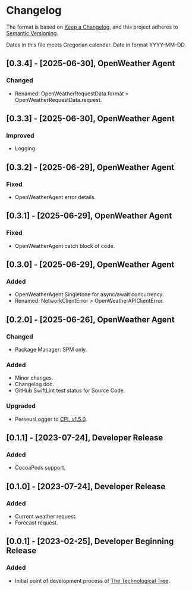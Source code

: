 # Changelog

The format is based on [Keep a Changelog](https://keepachangelog.com/en/1.1.0/),
and this project adheres to [Semantic Versioning](https://semver.org/spec/v2.0.0.html).<br/>

Dates in this file meets Gregorian calendar. Date in format YYYY-MM-DD.

## [0.3.4] - [2025-06-30], OpenWeather Agent

### Changed

- Renamed: OpenWeatherRequestData.format > OpenWeatherRequestData.request.

## [0.3.3] - [2025-06-30], OpenWeather Agent

### Improved

- Logging.

## [0.3.2] - [2025-06-29], OpenWeather Agent

### Fixed

- OpenWeatherAgent error details.

## [0.3.1] - [2025-06-29], OpenWeather Agent

### Fixed

- OpenWeatherAgent catch block of code.

## [0.3.0] - [2025-06-29], OpenWeather Agent

### Added

- OpenWeatherAgent Singletone for async/await concurrency.
- Renamed: NetworkClientError > OpenWeatherAPIClientError.

## [0.2.0] - [2025-06-26], OpenWeather Agent

### Changed

- Package Manager: SPM only.

### Added

- Minor changes.
- Changelog doc.
- GitHub SwiftLint test status for Source Code.

### Upgraded

- PerseusLogger to [CPL v1.5.0](https://github.com/perseusrealdeal/ConsolePerseusLogger).

## [0.1.1] - [2023-07-24], Developer Release

### Added

- CocoaPods support.

## [0.1.0] - [2023-07-24], Developer Release

### Added

- Current weather request.
- Forecast request.

## [0.0.1] - [2023-02-25], Developer Beginning Release

### Added

- Initial point of development process of [The Technological Tree](https://github.com/perseusrealdeal/TheTechnologicalTree).
